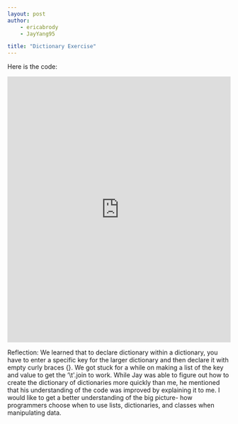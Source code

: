 ```yaml
---
layout: post
author: 
    - ericabrody
    - JayYang95

title: "Dictionary Exercise"
---
```

Here is the code: 

<iframe src="https://trinket.io/embed/python3/bacd4a5503" width="100%" height="600" frameborder="0" marginwidth="0" marginheight="0" allowfullscreen></iframe>



Reflection:
We learned that to declare dictionary within a dictionary, you have to enter a specific key for the larger dictionary and then declare it with empty curly braces {}. We got stuck for a while on making a list of the key and value to get the ‘\t'.join to work. While Jay was able to figure out how to create the dictionary of dictionaries more quickly than me, he mentioned that his understanding of the code was improved by explaining it to me. I would like to get a better understanding of the big picture- how programmers choose when to use lists, dictionaries, and classes when manipulating data. 
